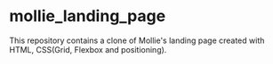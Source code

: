 # mollie_landing_page
This repository contains a clone of Mollie's landing page created with HTML, CSS(Grid, Flexbox and positioning).
